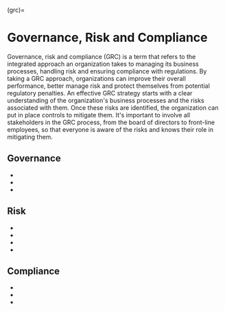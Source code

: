 (grc)=
# Governance, Risk and Compliance

Governance, risk and compliance (GRC) is a term that refers to the integrated approach an organization takes to managing its business processes, handling risk and ensuring compliance with regulations. By taking a GRC approach, organizations can improve their overall performance, better manage risk and protect themselves from potential regulatory penalties. An effective GRC strategy starts with a clear understanding of the organization's business processes and the risks associated with them. Once these risks are identified, the organization can put in place controls to mitigate them. It's important to involve all stakeholders in the GRC process, from the board of directors to front-line employees, so that everyone is aware of the risks and knows their role in mitigating them. 

## Governance
* [](get-a-grip-on-your-data-with-data-governance)
* [](managing-governance-risk-and-compliance-for-a-resilient-organization)
* [](you-need-to-implement-the-nist-cybersecurity-framework-now)

## Risk
* [](make-security-decisions-with-confidence-using-risk-assessments)
* [](risk-management-avoid-accept-mitigate-transference)
* [](disaster-recovery-get-back-on-your-feet-after-a-disaster)
* [](a-well-developed-business-continuity-plan-is-crucial-for-maintaining-continuous-operations)
  
## Compliance
* [](keep-your-data-processing-compliant-with-data-audits)
* [](the-role-of-security-policies-in-an-organization)
* [](data-classification-secure-your-data-by-first-understanding-your-data)